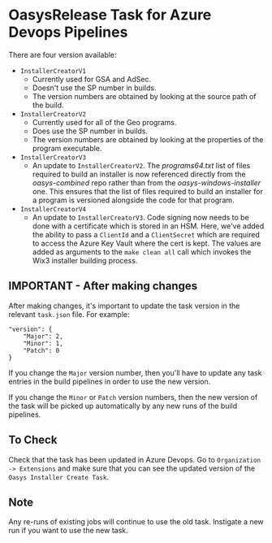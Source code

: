 # OasysRelease Task for Azure Devops Pipelines

There are four version available:

- `InstallerCreatorV1`
  - Currently used for GSA and AdSec.  
  - Doesn't use the SP number in builds.  
  - The version numbers are obtained by looking at the source path of the build.
- `InstallerCreatorV2`
  - Currently used for all of the Geo programs.  
  - Does use the SP number in builds.  
  - The version numbers are obtained by looking at the properties of the program executable.
- `InstallerCreatorV3`
  - An update to `InstallerCreatorV2`.  The _programs64.txt_ list of files required to build an installer is now referenced directly from the _oasys-combined_ repo rather than from the _oasys-windows-installer_ one.  This ensures that the list of files required to build an installer for a program is versioned alongside the code for that program.
- `InstallerCreatorV4`
  - An update to `InstallerCreatorV3`.  Code signing now needs to be done with a certificate which is stored in an HSM. Here, we've added the ability to pass a `ClientId` and a `ClientSecret` which are required to access the Azure Key Vault where the cert is kept.  The values are added as arguments to the `make clean all` call which invokes the Wix3 installer building process.

## IMPORTANT - After making changes
After making changes, it's important to update the task version in the relevant `task.json` file. For example:

```
"version": {
    "Major": 2,
    "Minor": 1,
    "Patch": 0
}
```

If you change the `Major` version number, then you'll have to update any task entries in the build pipelines in order to use the new version.

If you change the `Minor` or `Patch` version numbers, then the new version of the task will be picked up automatically by any new runs of the build pipelines.

## To Check
Check that the task has been updated in Azure Devops.  Go to `Organization -> Extensions` and make sure that you can see the updated version of the `Oasys Installer Create Task`.

## Note
Any re-runs of existing jobs will continue to use the old task.  Instigate a new run if you want to use the new task.


